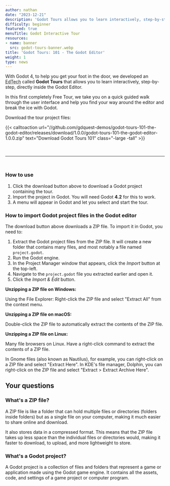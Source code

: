 ```yaml
---
author: nathan
date: "2023-12-21"
description: 'Godot Tours allows you to learn interactively, step-by-step, directly inside the Godot Editor. In this first completely Free Tour, we take you on a quick guided walk through the user interface and help you find your way around the editor and break the ice with Godot.'
difficulty: beginner
featured: true
menuTitle: Godot Interactive Tour
resources:
- name: banner
  src: godot-tours-banner.webp
title: 'Godot Tours: 101 - The Godot Editor'
weight: 1
type: news
---
```


With Godot 4, to help you get your foot in the door, we developed an <abbr title="Educational Technology">EdTech</abbr> called **Godot Tours** that allows you to learn interactively, step-by-step, directly inside the Godot Editor. 

In this first completely Free Tour, we take you on a quick guided walk through the user interface and help you find your way around the editor and break the ice with Godot.

Download the tour project files:

{{< calltoaction 
url="//github.com/gdquest-demos/godot-tours-101-the-godot-editor/releases/download/1.0.0/godot-tours-101-the-godot-editor-1.0.0.zip" 
text="Download Godot Tours 101"
class="-large -tall" >}}

<hr style="margin-top: 3rem; margin-bottom: 3rem;" />

### How to use

1. Click the download button above to download a Godot project containing the tour.
2. Import the project in Godot. You will need Godot **4.2** for this to work.
3. A menu will appear in Godot and let you select and start the tour.


### How to import Godot project files in the Godot editor

The download button above downloads a ZIP file. To import it in Godot, you need to:

1. Extract the Godot project files from the ZIP file. It will create a new folder that contains many files, and most notably a file named `project.godot`.
2. Run the Godot engine.
3. In the Project Manager window that appears, click the *Import* button at the top-left.
4. Navigate to the `project.godot` file you extracted earlier and open it.
5. Click the *Import & Edit* button.

**Unzipping a ZIP file on Windows:**

Using the File Explorer: Right-click the ZIP file and select "Extract All" from the context menu.

**Unzipping a ZIP file on macOS:**

Double-click the ZIP file to automatically extract the contents of the ZIP file.

**Unzipping a ZIP file on Linux:**

Many file browsers on Linux. Have a right-click command to extract the contents of a ZIP file.

In Gnome files (also known as Nautilus), for example, you can right-click on a ZIP file and select "Extract Here".
In KDE's file manager, Dolphin, you can right-click on the ZIP file and select "Extract > Extract Archive Here".

## Your questions

### What's a ZIP file?

A ZIP file is like a folder that can hold multiple files or directories (folders inside folders) but as a single file on your computer, making it much easier to share online and download.

It also stores data in a compressed format. This means that the ZIP file takes up less space than the individual files or directories would, making it faster to download, to upload, and more lightweight to store.

### What's a Godot project?

A Godot project is a collection of files and folders that represent a game or application made using the Godot game engine. It contains all the assets, code, and settings of a game project or computer program.
